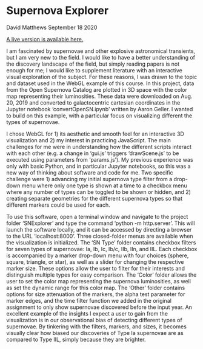 # Supernova Explorer

David Matthews September 18 2020

[A live version is available here.](https://ageller.github.io/IDEAS_FSS-Vis/FinalStudentProjects/2020summer/DavidMatthews/)

I am fascinated by supernovae and other explosive astronomical transients, but I am very new to the field. I would like to have a better understanding of the discovery landscape of the field, but simply reading papers is not enough for me; I would like to supplement literature with an interactive visual exploration of the subject. For these reasons, I was drawn to the topic and dataset used in the WebGL example of this course. In this project, data from the Open Supernova Catalog are plotted in 3D space with the color map representing their luminosities. These data were downloaded on Aug. 20, 2019 and converted to galactocentric cartesian coordinates in the Jupyter notebook ‘convertOpenSN.ipynb’ written by Aaron Geller. I wanted to build on this example, with a particular focus on visualizing different the types of supernovae.

I chose WebGL for 1) its aesthetic and smooth feel for an interactive 3D visualization and 2) my interest in practicing JavaScript. The main challenges for me were in understanding how the different scripts interact with each other (e.g. a change in ‘gui.js’ triggers ‘drawScene.js’ to be executed using parameters from ‘params.js’). My previous experience was only with basic Python, and in particular Jupyter notebooks, so this was a new way of thinking about software and code for me. Two specific challenge were 1) advancing my initial supernova type filter from a drop-down menu where only one type is shown at a time to a checkbox menu where any number of types can be toggled to be shown or hidden, and 2) creating separate geometries for the different supernova types so that different markers could be used for each.

To use this software, open a terminal window and navigate to the project folder ‘SNExplorer’ and type the command ‘python -m http.server’. This will launch the software locally, and it can be accessed by directing a browser to the URL ‘localhost:8000’. Three closed-folder menus are available when the visualization is initialized. The ‘SN Type’ folder contains checkbox filters for seven types of supernovae: Ia, Ib, Ic, Ib/c, IIb, IIn, and IIL. Each checkbox is accompanied by a marker drop-down menu with four choices (sphere, square, triangle, or star), as well as a slider for changing the respective marker size. These options allow the user to filter for their interests and distinguish multiple types for easy comparison. The ‘Color’ folder allows the user to set the color map representing the supernova luminosities, as well as set the dynamic range for this color map. The ‘Other’ folder contains options for size attenuation of the markers, the alpha test parameter for marker edges, and the time filter function we added in the original assignment to only show supernovae discovered before the input year. An excellent example of the insights I expect a user to gain from the visualization is in our observational bias of detecting different types of supernovae. By tinkering with the filters, markers, and sizes, it becomes visually clear how biased our discoveries of Type Ia supernovae are as compared to Type IIL, simply because they are brighter.
